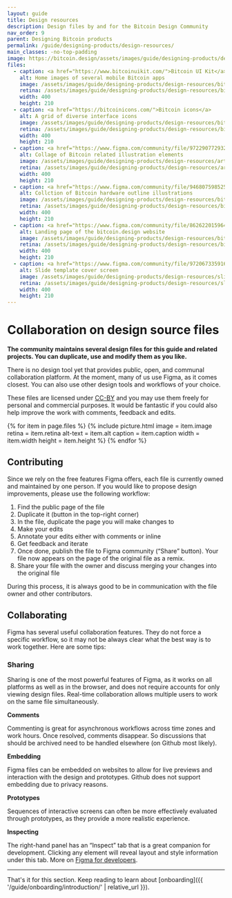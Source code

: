 ```yaml
---
layout: guide
title: Design resources
description: Design files by and for the Bitcoin Design Community
nav_order: 9
parent: Designing Bitcoin products
permalink: /guide/designing-products/design-resources/
main_classes: -no-top-padding
image: https://bitcoin.design/assets/images/guide/designing-products/design-resources/design-resources-preview.jpg
files:
  - caption: <a href="https://www.bitcoinuikit.com/">Bitcoin UI Kit</a>
    alt: Home images of several mobile Bitcoin apps
    image: /assets/images/guide/designing-products/design-resources/bitcoin-ui-kit.jpg
    retina: /assets/images/guide/designing-products/design-resources/bitcoin-ui-kit@2x.jpg
    width: 400
    height: 210
  - caption: <a href="https://bitcoinicons.com/">Bitcoin icons</a>
    alt: A grid of diverse interface icons
    image: /assets/images/guide/designing-products/design-resources/bitcoin-icons.jpg
    retina: /assets/images/guide/designing-products/design-resources/bitcoin-icons@2x.jpg
    width: 400
    height: 210
  - caption: <a href="https://www.figma.com/community/file/972290772932533325/Art-Meets-Bitcoin">Art meets Bitcoin</a>
    alt: Collage of Bitcoin related illustration elements
    image: /assets/images/guide/designing-products/design-resources/art-meets-bitcoin.jpg
    retina: /assets/images/guide/designing-products/design-resources/art-meets-bitcoin@2x.jpg
    width: 400
    height: 210
  - caption: <a href="https://www.figma.com/community/file/946807598525782935/Bitcoin-hardware-%26-accessories">Hardware illustrations</a>
    alt: Collction of Bitcoin hardware outline illustrations
    image: /assets/images/guide/designing-products/design-resources/bitcoin-hardware-illustrations.jpg
    retina: /assets/images/guide/designing-products/design-resources/bitcoin-hardware-illustrations@2x.jpg
    width: 400
    height: 210
  - caption: <a href="https://www.figma.com/community/file/862622015964353400/Bitcoin-Designers-site">bitcoin.design website</a>
    alt: Landing page of the bitcoin.design website
    image: /assets/images/guide/designing-products/design-resources/bitcoin-design-site.jpg
    retina: /assets/images/guide/designing-products/design-resources/bitcoin-design-site@2x.jpg
    width: 400
    height: 210
  - caption: <a href="https://www.figma.com/community/file/972067335916375043/Bitcoin-Design-Slide-Template">Slide template</a>
    alt: Slide template cover screen
    image: /assets/images/guide/designing-products/design-resources/slide-template.jpg
    retina: /assets/images/guide/designing-products/design-resources/slide-template@2x.jpg
    width: 400
    height: 210
---
```


<!--

Editor's notes



-->

# Collaboration on design source files

**The community maintains several design files for this guide and related projects. You can duplicate, use and modify them as you like.**

There is no design tool yet that provides public, open, and communal collaboration platform. At the moment, many of us use Figma, as it comes closest. You can also use other design tools and workflows of your choice.

These files are licensed under [CC-BY](https://creativecommons.org/licenses/by/4.0/) and you may use them freely for personal and commercial purposes. It would be fantastic if you could also help improve the work with comments, feedback and edits.

<div class="image-grid">
{% for item in page.files %}
   {% include picture.html
      image = item.image
      retina = item.retina
      alt-text = item.alt
      caption = item.caption
      width = item.width
      height = item.height
   %}
{% endfor %}
</div>

## Contributing

Since we rely on the free features Figma offers, each file is currently owned and maintained by one person. If you would like to propose design improvements, please use the following workflow:

1. Find the public page of the file
2. Duplicate it (button in the top-right corner)
3. In the file, duplicate the page you will make changes to
4. Make your edits
5. Annotate your edits either with comments or inline
6. Get feedback and iterate
7. Once done, publish the file to Figma community (“Share” button). Your file now appears on the page of the original file as a remix.
8. Share your file with the owner and discuss merging your changes into the original file

During this process, it is always good to be in communication with the file owner and other contributors.

## Collaborating

Figma has several useful collaboration features. They do not force a specific workflow, so it may not be always clear what the best way is to work together. Here are some tips:

### Sharing

Sharing is one of the most powerful features of Figma, as it works on all platforms as well as in the browser, and does not require accounts for only viewing design files. Real-time collaboration allows multiple users to work on the same file simultaneously.

**Comments**

Commenting is great for asynchronous workflows across time zones and work hours. Once resolved, comments disappear. So discussions that should be archived need to be handled elsewhere (on Github most likely).

**Embedding**

Figma files can be embedded on websites to allow for live previews and interaction with the design and prototypes. Github does not support embedding due to privacy reasons.

**Prototypes**

Sequences of interactive screens can often be more effectively evaluated through prototypes, as they provide a more realistic experience.

**Inspecting**

The right-hand panel has an “Inspect” tab that is a great companion for development. Clicking any element will reveal layout and style information under this tab. More on [Figma for developers](https://www.figma.com/best-practices/tips-on-developer-handoff/an-overview-of-figma-for-developers/).

---

That's it for this section. Keep reading to learn about [onboarding]({{ '/guide/onboarding/introduction/' | relative_url }}).
